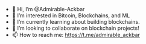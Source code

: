 - 👋 Hi, I’m @Admirable-Ackbar
- 👀 I’m interested in Bitcoin, Blockchains, and ML
- 🌱 I’m currently learning about building blockchains.
- 💞️ I’m looking to collaborate on blockchain projects!
- 📫 How to reach me: https://t.me/admirable_ackbar

<!---
Admirable-Ackbar/Admirable-Ackbar is a ✨ special ✨ repository because its `README.md` (this file) appears on your GitHub profile.
You can click the Preview link to take a look at your changes.
--->
